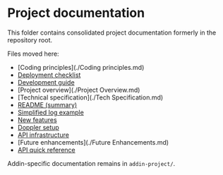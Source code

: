 # Project documentation

This folder contains consolidated project documentation formerly in the repository root.

Files moved here:

- [Coding principles](./Coding principles.md)
- [Deployment checklist](./DEPLOYMENT_CHECKLIST.md)
- [Development guide](./DEVELOPMENT_GUIDE.md)
- [Project overview](./Project Overview.md)
- [Technical specification](./Tech Specification.md)
- [README (summary)](./README.md)
- [Simplified log example](./SIMPLIFIED_LOG_EXAMPLE.md)
- [New features](./NEW_FEATURES.md)
- [Doppler setup](./DOPPLER_SETUP.md)
- [API infrastructure](./API_INFRASTRUCTURE_DOCUMENTATION.md)
- [Future enhancements](./Future Enhancements.md)
- [API quick reference](./API_QUICK_REFERENCE.md)

Addin-specific documentation remains in `addin-project/`.
